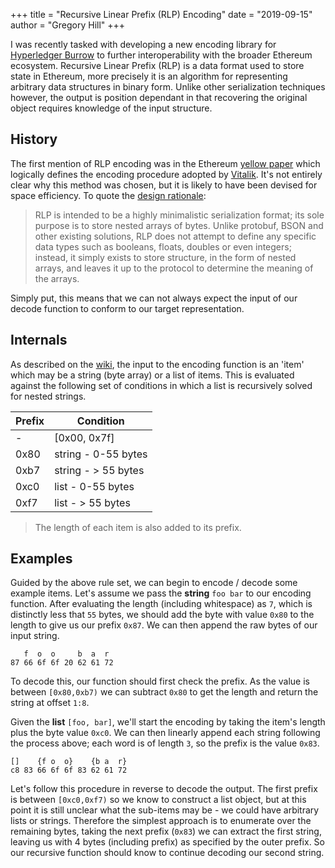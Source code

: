 +++
title = "Recursive Linear Prefix (RLP) Encoding"
date = "2019-09-15"
author = "Gregory Hill"
+++

I was recently tasked with developing a new encoding library for [Hyperledger Burrow](https://github.com/hyperledger/burrow)
to further interoperability with the broader Ethereum ecosystem. Recursive Linear Prefix (RLP) is a data format used to store
state in Ethereum, more precisely it is an algorithm for representing arbitrary data structures in binary form. 
Unlike other serialization techniques however, the output is position dependant in that recovering the original object 
requires knowledge of the input structure.

## History

The first mention of RLP encoding was in the Ethereum [yellow paper](https://ethereum.github.io/yellowpaper/paper.pdf)
which logically defines the encoding procedure adopted by [Vitalik](https://vitalik.ca/). It's not entirely clear why this 
method was chosen, but it is likely to have been devised for space efficiency. To quote the [design rationale](https://github.com/ethereum/wiki/wiki/Design-Rationale#rlp):

> RLP is intended to be a highly minimalistic serialization format; its sole purpose is to store nested arrays of bytes. Unlike protobuf, BSON and other existing solutions, RLP does not attempt to define any specific data types such as booleans, floats, doubles or even integers; instead, it simply exists to store structure, in the form of nested arrays, and leaves it up to the protocol to determine the meaning of the arrays.

Simply put, this means that we can not always expect the input of our decode function to conform to our target representation.

## Internals

As described on the [wiki](https://github.com/ethereum/wiki/wiki/RLP), the input to the encoding function is an 'item'
which may be a string (byte array) or a list of items. This is evaluated against the following set of conditions in which
a list is recursively solved for nested strings.

| Prefix | Condition           |
| ------ | ------------------- |
| -      | [0x00, 0x7f]        | 
| 0x80   | string - 0-55 bytes |
| 0xb7   | string - > 55 bytes |
| 0xc0   | list - 0-55 bytes   |
| 0xf7   | list - > 55 bytes   |

> The length of each item is also added to its prefix.

## Examples

Guided by the above rule set, we can begin to encode / decode some example items. Let's assume we pass the **string** 
`foo bar` to our encoding function. After evaluating the length (including whitespace) as `7`, which is distinctly 
less that `55` bytes, we should add the byte with value `0x80` to the length to give us our prefix `0x87`. We can then
append the raw bytes of our input string.

```
   f  o  o     b  a  r
87 66 6f 6f 20 62 61 72
```

To decode this, our function should first check the prefix. As the value is between `[0x80,0xb7)` we can subtract `0x80` 
to get the length and return the string at offset `1:8`.

Given the **list** `[foo, bar]`, we'll start the encoding by taking the item's length plus the byte value `0xc0`. We can
then linearly append each string following the process above; each word is of length `3`, so the prefix is the value `0x83`.

```
[]    {f o  o}    {b a  r}
c8 83 66 6f 6f 83 62 61 72
```

Let's follow this procedure in reverse to decode the output. The first prefix is between `[0xc0,0xf7)` so we know to construct
a list object, but at this point it is still unclear what the sub-items may be - we could have arbitrary lists or strings.
Therefore the simplest approach is to enumerate over the remaining bytes, taking the next prefix (`0x83`) we can extract the
first string, leaving us with 4 bytes (including prefix) as specified by the outer prefix. So our recursive function should
know to continue decoding our second string.